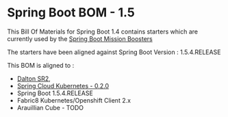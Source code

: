 # Spring Boot BOM - 1.5 

This Bill Of Materials for Spring Boot 1.4 contains starters which are currently used by the 
[Spring Boot Mission Boosters](https://github.com/snowdrop?q=booster)

The starters have been aligned against Spring Boot Version : 1.5.4.RELEASE

This BOM is aligned to : 
- [Dalton SR2](https://spring.io/blog/2017/07/21/spring-cloud-dalston-sr2-is-available-now),
- [Spring Cloud Kubernetes - 0.2.0](https://github.com/spring-cloud-incubator/spring-cloud-kubernetes/tree/v0.2.0.RELEASE)
- Spring Boot 1.5.4.RELEASE
- Fabric8 Kubernetes/Openshift Client 2.x
- Arauillian Cube - TODO